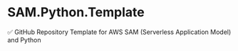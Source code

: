 # SAM.Python.Template
✅ GitHub Repository Template for AWS SAM (Serverless Application Model) and Python
